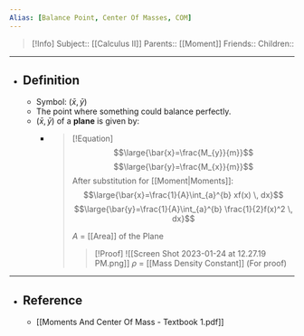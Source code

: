 ```yaml
---
Alias: [Balance Point, Center Of Masses, COM]
---
```

> [!Info]
> Subject:: [[Calculus II]]
> Parents:: [[Moment]]
> Friends:: 
> Children:: 
---
- ## Definition
	- Symbol: $\left( \bar{x},\bar{y} \right)$
	- The point where something could balance perfectly.
	- $\left( \bar{x},\bar{y} \right)$ of a **plane** is given by:
		- > [!Equation]
		  > $$\large{\bar{x}=\frac{M_{y}}{m}}$$
		  > $$\large{\bar{y}=\frac{M_{x}}{m}}$$
		  > After substitution for [[Moment|Moments]]:
		  > $$\large{\bar{x}=\frac{1}{A}\int_{a}^{b} xf(x) \, dx}$$
		  > $$\large{\bar{y}=\frac{1}{A}\int_{a}^{b} \frac{1}{2}f(x)^2 \, dx}$$
		  > 
		  > $A$ = [[Area]] of the Plane
		  > 
		  > > [!Proof]
		  > > ![[Screen Shot 2023-01-24 at 12.27.19 PM.png]]
		  > > $\rho$ = [[Mass Density Constant]] (For proof)
---
- ## Reference
	- [[Moments And Center Of Mass - Textbook 1.pdf]]
